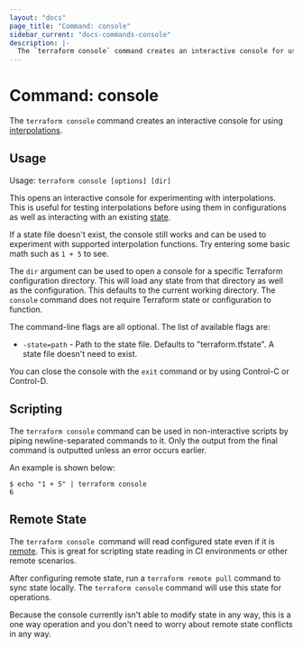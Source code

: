 ```yaml
---
layout: "docs"
page_title: "Command: console"
sidebar_current: "docs-commands-console"
description: |-
  The `terraform console` command creates an interactive console for using [interpolations](/docs/configuration/interpolation.html).
---
```


# Command: console

The `terraform console` command creates an interactive console for
using [interpolations](/docs/configuration/interpolation.html).

## Usage

Usage: `terraform console [options] [dir]`

This opens an interactive console for experimenting with interpolations.
This is useful for testing interpolations before using them in configurations
as well as interacting with an existing [state](/docs/state/index.html).

If a state file doesn't exist, the console still works and can be used
to experiment with supported interpolation functions. Try entering some basic
math such as `1 + 5` to see.

The `dir` argument can be used to open a console for a specific Terraform
configuration directory. This will load any state from that directory as
well as the configuration. This defaults to the current working directory.
The `console` command does not require Terraform state or configuration
to function.

The command-line flags are all optional. The list of available flags are:

* `-state=path` - Path to the state file. Defaults to "terraform.tfstate".
  A state file doesn't need to exist.

You can close the console with the `exit` command or by using Control-C
or Control-D.

## Scripting

The `terraform console` command can be used in non-interactive scripts
by piping newline-separated commands to it. Only the output from the
final command is outputted unless an error occurs earlier.

An example is shown below:

```
$ echo "1 + 5" | terraform console
6
```

## Remote State

The `terraform console `command will read configured state even if it
is [remote](/docs/state/remote/index.html). This is great for scripting
state reading in CI environments or other remote scenarios.

After configuring remote state, run a `terraform remote pull` command
to sync state locally. The `terraform console` command will use this
state for operations.

Because the console currently isn't able to modify state in any way,
this is a one way operation and you don't need to worry about remote
state conflicts in any way.
